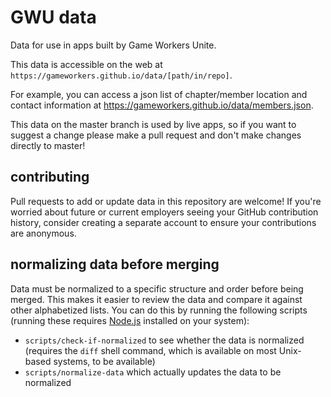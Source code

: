 # GWU data

Data for use in apps built by Game Workers Unite.

This data is accessible on the web at `https://gameworkers.github.io/data/[path/in/repo]`.

For example, you can access a json list of chapter/member location and contact information at https://gameworkers.github.io/data/members.json.

This data on the master branch is used by live apps, so if you want to suggest a change please make a pull request and don't make changes directly to master!

## contributing

Pull requests to add or update data in this repository are welcome! If you're worried about future or current employers seeing your GitHub contribution history, consider creating a separate account to ensure your contributions are anonymous.

## normalizing data before merging

Data must be normalized to a specific structure and order before being merged. This makes it easier to review the data and compare it against other alphabetized lists. You can do this by running the following scripts (running these requires [Node.js](https://nodejs.org/) installed on your system):

* `scripts/check-if-normalized` to see whether the data is normalized (requires the `diff` shell command, which is available on most Unix-based systems, to be available)
* `scripts/normalize-data` which actually updates the data to be normalized
